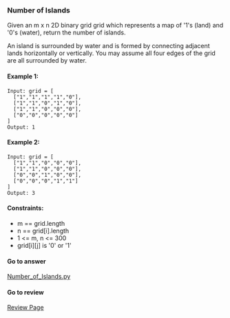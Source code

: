 ### Number of Islands

Given an m x n 2D binary grid grid which represents a map of '1's (land) and '0's (water), return the number of islands.

An island is surrounded by water and is formed by connecting adjacent lands horizontally or vertically. You may assume all four edges of the grid are all surrounded by water.

#### Example 1:

```
Input: grid = [
  ["1","1","1","1","0"],
  ["1","1","0","1","0"],
  ["1","1","0","0","0"],
  ["0","0","0","0","0"]
]
Output: 1
```

#### Example 2:

```
Input: grid = [
  ["1","1","0","0","0"],
  ["1","1","0","0","0"],
  ["0","0","1","0","0"],
  ["0","0","0","1","1"]
]
Output: 3
``` 

#### Constraints:

* m == grid.length
* n == grid[i].length
* 1 <= m, n <= 300
* grid[i][j] is '0' or '1'


####  Go to answer

[Number_of_Islands.py](https://github.com/Kelv1nYu/LeetCode_Practices/blob/master/Code/Number_of_Islands.py)

#### Go to review

[Review Page](https://github.com/Kelv1nYu/LeetCode_Practices/blob/master/Review/Python3/Number_of_Islands.md)